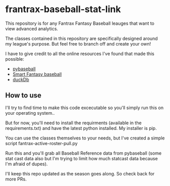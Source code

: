 # frantrax-baseball-stat-link

This repository is for any Fantrax Fantasy Baseball leauges that want to view advanced analytics. 

The classes contained in this repository are specifically designed around my league's purpose. But feel free to branch off and create your own!

I have to give credit to all the online resources I've found that made this possible:
- [pybaseball](https://github.com/jldbc/pybaseball) 
- [Smart Fantasy baseball](https://www.smartfantasybaseball.com)
- [duckDb](https://duckdb.org)

## How to use

I'll try to find time to make this code excecutable so you'll simply run this on your operating system..

But for now, you'll need to install the requirments (available in the requirements.txt) and have the latest python installed.
My installer is pip. 

You can use the classes themselves to your needs, but I've created a simple script fantrax-active-roster-pull.py

Run this and you'll grab all Baseball Reference data from pybaseball (some stat cast data also but I'm trying to limit how much statcast data because I'm afraid of dupes). 

I'll keep this repo updated as the season goes along. So check back for more PRs. 